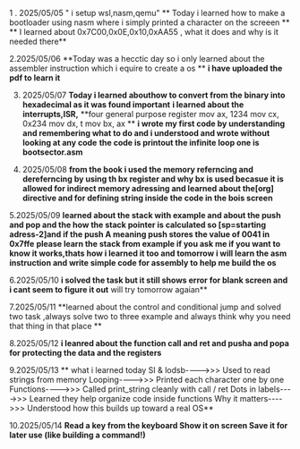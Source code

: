 1   . 2025/05/05 
" i setup wsl,nasm,qemu"
** Today i learned how to make a bootloader using nasm where i simply printed a character on the screeen ** 
** I learned about 0x7C00,0x0E,0x10,0xAA55 , what it does and why is it needed there**

2.2025/05/06
**Today was a hecctic day so i only learned about the assembler instruction which i equire to create a os **
**i have uploaded the pdf to learn it**

3. 2025/05/07
**Today i learned abouthow to convert from the binary into hexadecimal as it was found important**
**i learned about the interrupts,ISR,**
**four general purpose register
mov ax, 1234
 mov cx, 0x234
 mov dx, t
 mov bx, ax
**
**i wrote my first code by understanding and remembering what to do and i understood and wrote without looking at any code**
**the code is printout the infinite loop one is bootsector.asm**

4. 2025/05/08
**from the book i used the memory referncing and dereferncing by using th bx register and why bx is used becasue it is allowed for indirect memory adressing and learned about the[org] directive and for defining string inside the code in the bois screen**

5.2025/05/09
**learned about the stack with example and about the push and pop and the how the stack pointer is calculated so [sp=starting adress-2]and if the push A meaning push stores the value of 0041 in 0x7ffe**
**please learn the stack from example if you ask me if you want to know it works,thats how i learned it too and tomorrow i will learn the asm instruction and write simple code for assembly to help me build the os**

6.2025/05/10
**i solved the task but it still shows error for blank screen and i cant seem to figure it out** will try tomorrow agaian**

7.2025/05/11
**learned about the control and conditional jump and solved two task ,always solve two to three example and always think why you need that thing in that place **

8.2025/05/12
**i leanred about the function call and ret and pusha and popa for protecting the data and the registers**

9.2025/05/13
**
what i learned today
 SI & lodsb---->>> Used to read strings from memory
 Looping---->>> Printed each character one by one
 Functions---->>> Called print_string cleanly with call / ret
 Dots in labels---->>> Learned they help organize code inside functions
 Why it matters---->>> Understood how this builds up toward a real OS**

10.2025/05/14
**Read a key from the keyboard
Show it on screen
Save it for later use (like building a command!)**